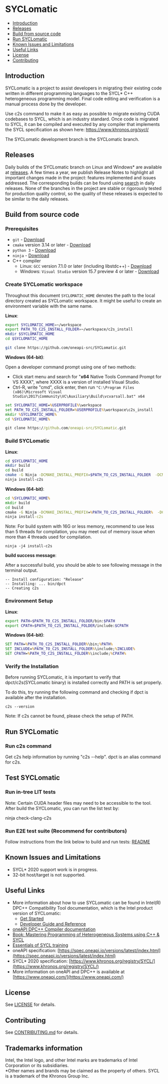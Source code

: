 
# SYCLomatic

  - [Introduction](#Introduction)
  - [Releases](#Releases)
  - [Build from source code](#build-from-source-code)
  - [Run SYCLomatic](#Run-SYCLomatic)
  - [Known Issues and Limitations](#known-issues-and-limitations)
  - [Useful Links](#Useful-links)
  - [License](#License)
  - [Contributing](#Contributing)

## Introduction

SYCLomatic is a project to assist developers in migrating their existing code written in different programming languages to the SYCL\* C++ heterogeneous programming model. Final code editing and verification is a manual process done by the developer.

Use c2s command to make it as easy as possible to migrate existing CUDA codebases to SYCL, which is an industry standard. Once code is migrated to SYCL, it can be compiled and executed by any compiler that implements the SYCL specification as shown here:  https://www.khronos.org/sycl/

The SYCLomatic development branch is the SYCLomatic branch.

## Releases

Daily builds of the SYCLomatic branch on Linux and Windows* are available at
[releases](/../../releases).
A few times a year, we publish Release Notes to
highlight all important changes made in the project: features implemented and
issues addressed. The corresponding builds can be found using
[search](https://github.com/oneapi-src/SYCLomatic/releases)
in daily releases. None of the branches in the project are stable or rigorously
tested for production quality control, so the quality of these releases is
expected to be similar to the daily releases.

## Build from source code
### Prerequisites

* `git` - [Download](https://git-scm.com/downloads)
* `cmake` version 3.14 or later - [Download](http://www.cmake.org/download/)
* `python 3` - [Download](https://www.python.org/downloads/)
* `ninja` -
[Download](https://github.com/ninja-build/ninja/wiki/Pre-built-Ninja-packages)
* C++ compiler
  * Linux: `GCC` version 7.1.0 or later (including libstdc++) -
    [Download](https://gcc.gnu.org/install/)
  * Windows: `Visual Studio` version 15.7 preview 4 or later -
    [Download](https://visualstudio.microsoft.com/downloads/)

### Create SYCLomatic workspace

Throughout this document `SYCLOMATIC_HOME` denotes the path to the local directory
created as SYCLomatic workspace. It might be useful to
create an environment variable with the same name.

**Linux**:

```bash
export SYCLOMATIC_HOME=~/workspace
export PATH_TO_C2S_INSTALL_FOLDER=~/workspace/c2s_install
mkdir $SYCLOMATIC_HOME
cd $SYCLOMATIC_HOME

git clone https://github.com/oneapi-src/SYCLomatic.git
```

**Windows (64-bit)**:

Open a developer command prompt using one of two methods:

* Click start menu and search for "**x64** Native Tools Command Prompt for VS
  XXXX", where XXXX is a version of installed Visual Studio.
* Ctrl-R, write "cmd", click enter, then run
  `"C:\Program Files (x86)\Microsoft Visual Studio\2017\Community\VC\Auxiliary\Build\vcvarsall.bat" x64`

```bat
set SYCLOMATIC_HOME=%USERPROFILE%\workspace
set PATH_TO_C2S_INSTALL_FOLDER=%USERPROFILE%\workspace\c2s_install
mkdir %SYCLOMATIC_HOME%
cd %SYCLOMATIC_HOME%

git clone https://github.com/oneapi-src/SYCLomatic.git
```

### Build SYCLomatic


**Linux**:

```bash
cd $SYCLOMATIC_HOME
mkdir build
cd build
cmake -G Ninja -DCMAKE_INSTALL_PREFIX=$PATH_TO_C2S_INSTALL_FOLDER  -DCMAKE_BUILD_TYPE=Release  -DLLVM_ENABLE_PROJECTS="clang"  -DLLVM_TARGETS_TO_BUILD="X86;NVPTX" ../SYCLomatic/llvm
ninja install-c2s
```

**Windows (64-bit)**:

```bat
cd %SYCLOMATIC_HOME%
mkdir build
cd build
cmake -G Ninja -DCMAKE_INSTALL_PREFIX=%PATH_TO_C2S_INSTALL_FOLDER%  -DCMAKE_BUILD_TYPE=Release  -DLLVM_ENABLE_PROJECTS="clang"  -DLLVM_TARGETS_TO_BUILD="X86;NVPTX" ..\SYCLomatic\llvm
ninja install-c2s
```

Note: For build system with 16G or less memory, recommend to use less than 5 threads for compilation, you may meet out of memory issue when more than 4 threads used for compilation.
```
ninja -j4 install-c2s
```


**build success message**:

After a successful build, you should be able to see following message in the terminal output.
```
-- Install configuration: "Release"
-- Installing: ... bin/dpct
-- Creating c2s
```


### Environment Setup

**Linux**:
```bash
export PATH=$PATH_TO_C2S_INSTALL_FOLDER/bin:$PATH
export CPATH=$PATH_TO_C2S_INSTALL_FOLDER/include:$CPATH
```

**Windows (64-bit)**:
```bat
SET PATH=%PATH_TO_C2S_INSTALL_FOLDER%\bin;%PATH%
SET INCLUDE=%PATH_TO_C2S_INSTALL_FOLDER%\include;%INCLUDE%
SET CPATH=%PATH_TO_C2S_INSTALL_FOLDER%\include;%CPATH%
```

### Verify the Installation
Before running SYCLomatic, it is important to verify that dpct/c2s(SYCLomatic binary) is installed correctly and PATH is set properly.

To do this, try running the following command and checking if dpct is available after the installation.
```
c2s --version
```
Note: If c2s cannot be found, please check the setup of PATH.

## Run SYCLomatic
### Run c2s command
Get c2s help information by running "c2s --help".
dpct is an alias command for c2s.


## Test SYCLomatic 
### Run in-tree LIT tests

Note: Certain CUDA header files may need to be accessible to the tool.
After build the SYCLomatic, you can run the list test by: 

ninja check-clang-c2s


### Run E2E test suite (Recommend for contributors)

Follow instructions from the link below to build and run tests:
[README](https://github.com/oneapi-src/SYCLomatic-test)

## Known Issues and Limitations

* SYCL\* 2020 support work is in progress.
* 32-bit host/target is not supported.


## Useful Links
* More information about how to use SYCLomatic can be found in Intel(R) DPC++ Compatibility Tool documentation, which is the Intel product version of SYCLomatic:
    * [Get Started](https://software.intel.com/content/www/us/en/develop/documentation/get-started-with-intel-dpcpp-compatibility-tool/top.html)
    * [Developer Guide and Reference](https://software.intel.com/content/www/us/en/develop/documentation/intel-dpcpp-compatibility-tool-user-guide/top.html)
* [oneAPI DPC++ Compiler documentation](https://intel.github.io/llvm-docs/)
* [Book: Mastering Programming of Heterogeneous Systems using C++ & SYCL](https://protect-eu.mimecast.com/s/P9FyCjvlRipPPWgT5ya8e?domain=link.springer.com)
* [Essentials of SYCL training](https://www.intel.com/content/www/us/en/developer/tools/oneapi/training/dpc-essentials.html)
* oneAPI specification:
[https://spec.oneapi.io/versions/latest/index.html](https://spec.oneapi.io/versions/latest/index.html)
* SYCL\* 2020 specification:
[https://www.khronos.org/registry/SYCL/](https://www.khronos.org/registry/SYCL/)
* More information on oneAPI and DPC++ is available at [https://www.oneapi.com/](https://www.oneapi.com/)

## License

See [LICENSE](LICENSE) for details.

## Contributing

See [CONTRIBUTING.md](CONTRIBUTING.md) for details.

## Trademarks information
Intel, the Intel logo, and other Intel marks are trademarks of Intel Corporation or its subsidiaries.<br>
\*Other names and brands may be claimed as the property of others. SYCL is a trademark of the Khronos Group Inc.
